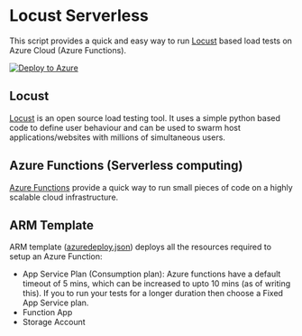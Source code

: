 # Locust Serverless
This script provides a quick and easy way to run [Locust](https://locust.io/) based load tests on Azure Cloud (Azure Functions).

[![Deploy to Azure](http://azuredeploy.net/deploybutton.png)](https://azuredeploy.net/)

## Locust
[Locust](https://locust.io/) is an open source load testing tool. It uses a simple python based code to define user behaviour and can be used to swarm host applications/websites with millions of simultaneous users. 

## Azure Functions (Serverless computing)
[Azure Functions](https://docs.microsoft.com/en-us/azure/azure-functions/functions-overview) provide a quick way to run small pieces of code on a highly scalable cloud infrastructure.  

## ARM Template
ARM template ([azuredeploy.json](https://github.com/amanvirmundra/locust-serverless/blob/master/azuredeploy.json)) deploys all the resources required to setup an Azure Function:
- App Service Plan (Consumption plan): Azure functions have a default timeout of 5 mins, which can be increased to upto 10 mins (as of writing this). If you to run your tests for a longer duration then choose a Fixed App Service plan.
- Function App
- Storage Account




